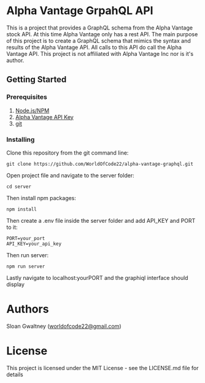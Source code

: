 # Alpha Vantage GrpahQL API
This is a project that provides a GraphQL schema from the Alpha Vantage stock API. At this time Alpha Vantage only has a rest API. The main purpose of this project is to create a GraphQL schema that mimics the syntax and results of the Alpha Vantage API. All calls to this API do call the Alpha Vantage API. This project is not affiliated with Alpha Vantage Inc nor is it's author.
## Getting Started
### Prerequisites
1. [Node.js/NPM](https://nodejs.org/en/)
2. [Alpha Vantage API Key](https://www.alphavantage.co/support/#api-key)
3. [git](https://git-scm.com/)
### Installing
Clone this repository from the git command line:
```
git clone https://github.com/WorldOfCode22/alpha-vantage-graphql.git
```
Open project file and navigate to the server folder:
```
cd server
```
Then install npm packages:
```
npm install
```
Then create a .env file inside the server folder and add API_KEY and PORT to it:
```
PORT=your_port
API_KEY=your_api_key
```
Then run server:
```
npm run server
```
Lastly navigate to localhost:yourPORT and the graphiql interface should display
# Authors
Sloan Gwaltney (worldofcode22@gmail.com)
# License
This project is licensed under the MIT License - see the LICENSE.md file for details
